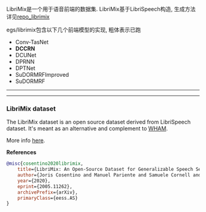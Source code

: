 
LibriMix是一个用于语音前端的数据集. LibriMix基于LibriSpeech构造, 生成方法详见[repo_librimix](https://github.com/ZhaZhaFon/librimix_config)  

egs/librimix包含以下几个前端模型的实现, 粗体表示已跑
* Conv-TasNet
* **DCCRN**
* DCUNet
* DPRNN
* DPTNet
* SuDORMRFImproved
* SuDORMRF

---
---

### LibriMix dataset

The LibriMix dataset is an open source dataset 
derived from LibriSpeech dataset. It's meant as an alternative and complement
to [WHAM](./../wham/).

More info [here](https://github.com/JorisCos/LibriMix).

**References**
```BibTeX
@misc{cosentino2020librimix,
    title={LibriMix: An Open-Source Dataset for Generalizable Speech Separation},
    author={Joris Cosentino and Manuel Pariente and Samuele Cornell and Antoine Deleforge and Emmanuel Vincent},
    year={2020},
    eprint={2005.11262},
    archivePrefix={arXiv},
    primaryClass={eess.AS}
}
